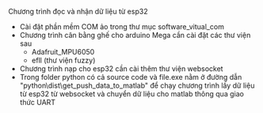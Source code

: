 Chương trình đọc và nhận dữ liệu từ esp32
- Cài đặt phần mềm COM ảo trong thư mục software_vitual_com
- Chương trình cân bằng ghế cho arduino Mega cần cài đặt các thư viện sau
    + Adafruit_MPU6050
    + efll (thư viện fuzzy)
- Chương trình nạp cho esp32 cần cài thêm thư viện websocket
- Trong folder python có cả source code và file.exe nằm ở đường dẫn "python\dist\get_push_data_to_matlab" để chạy chương trình lấy dữ liệu từ esp32 từ websocket và chuyển dữ liệu cho matlab thông qua giao thức UART

